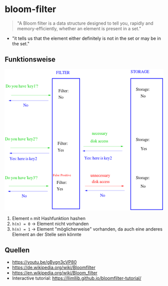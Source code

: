 # bloom-filter

> "A Bloom filter is a data structure designed to tell you, rapidly and memory-efficiently, whether an element is
> present in a set."

- "it tells us that the element either definitely is not in the set or may be in the set."

## Funktionsweise

![](./attachments/bloom-filter.png)

1. Element `n` mit Hashfunktion hashen
2. `h(n) = 0` -> Element nicht vorhanden
3. `h(n) = 1` -> Element "möglicherweise" vorhanden, da auch eine anderes Element an der Stelle sein könnte

## Quellen

- <https://youtu.be/gBygn3cVP80>
- <https://de.wikipedia.org/wiki/Bloomfilter>
- <https://en.wikipedia.org/wiki/Bloom_filter>
- Interactive tutorial: <https://llimllib.github.io/bloomfilter-tutorial/>
